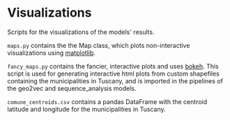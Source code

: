 # Visualizations

Scripts for the visualizations of the models' results. 

`maps.py` contains the the Map class, which plots non-interactive visualizations using [matplotlib](https://matplotlib.org/).

`fancy_maps.py` contains the fancier, interactive plots and uses [bokeh](https://bokeh.pydata.org/en/latest/docs/reference/models/mappers.html). This script is used for generating interactive html plots from custom shapefiles containing the municipalities in Tuscany, and is imported in the pipelines of the geo2vec and sequence_analysis models.

`comune_centroids.csv` contains a pandas DataFrame with the centroid latitude and longitude for the municipalities in Tuscany.
